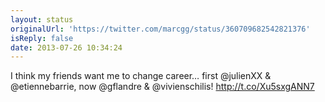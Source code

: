 ```yaml
---
layout: status
originalUrl: 'https://twitter.com/marcgg/status/360709682542821376'
isReply: false
date: 2013-07-26 10:34:24
---
```


I think my friends want me to change career… first @julienXX &amp; @etiennebarrie, now @gflandre &amp; @vivienschilis!  http://t.co/Xu5sxgANN7
